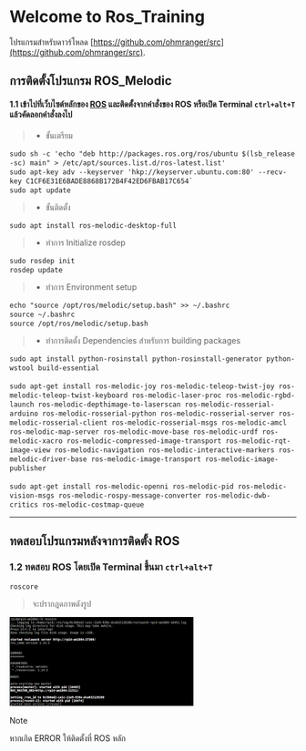 # Welcome to Ros_Training

โปรแกรมสำหรับดาวร์โหลด    [https://github.com/ohmranger/src](https://github.com/ohmranger/src).

## การติดตั้งโปรแกรม ROS_Melodic
#### 1.1 เข้าไปที่เว็บไซต์หลักของ [ROS](https://www.ros.org/) และติดตั้งจากคำสั่งของ ROS หรือเปิด Terminal `ctrl+alt+T` แล้วคัดลอกคำสั่งลงไป
>* ขั้นเตรียม
    
    sudo sh -c 'echo "deb http://packages.ros.org/ros/ubuntu $(lsb_release -sc) main" > /etc/apt/sources.list.d/ros-latest.list'
    sudo apt-key adv --keyserver 'hkp://keyserver.ubuntu.com:80' --recv-key C1CF6E31E6BADE8868B172B4F42ED6FBAB17C654` 
    sudo apt update

>* ขั้นติดตั้ง

    sudo apt install ros-melodic-desktop-full

>* ทำการ Initialize rosdep

    sudo rosdep init
    rosdep update

>* ทำการ Environment setup

    echo "source /opt/ros/melodic/setup.bash" >> ~/.bashrc
    source ~/.bashrc
    source /opt/ros/melodic/setup.bash

>* ทำการติดตั้ง Dependencies สำหรับการ building packages
```
sudo apt install python-rosinstall python-rosinstall-generator python-wstool build-essential

sudo apt-get install ros-melodic-joy ros-melodic-teleop-twist-joy ros-melodic-teleop-twist-keyboard ros-melodic-laser-proc ros-melodic-rgbd-launch ros-melodic-depthimage-to-laserscan ros-melodic-rosserial-arduino ros-melodic-rosserial-python ros-melodic-rosserial-server ros-melodic-rosserial-client ros-melodic-rosserial-msgs ros-melodic-amcl ros-melodic-map-server ros-melodic-move-base ros-melodic-urdf ros-melodic-xacro ros-melodic-compressed-image-transport ros-melodic-rqt-image-view ros-melodic-navigation ros-melodic-interactive-markers ros-melodic-driver-base ros-melodic-image-transport ros-melodic-image-publisher 

sudo apt-get install ros-melodic-openni ros-melodic-pid ros-melodic-vision-msgs ros-melodic-rospy-message-converter ros-melodic-dwb-critics ros-melodic-costmap-queue 
```

---------------------------------------------------------------------------------------------------------

## ทดสอบโปรแกรมหลังจาการติดตั้ง ROS
### 1.2 ทดสอบ ROS  โดยเปิด Terminal ขึ้นมา `ctrl+alt+T`

    roscore
>จะปรากฎดภาพดังรูป

![Screenshot](img/roscore.png)

<div class="admonition note">
    <p class="first admonition-title">Note</p>
    <p class="last">
        หากเกิด ERROR ให้ติดตั้งที่ ROS หลัก
    </p>
</div>
